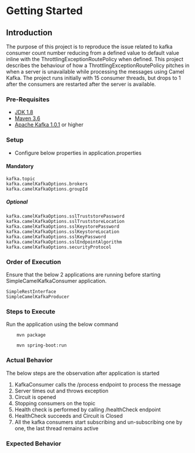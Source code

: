 # Getting Started

## Introduction
The purpose of this project is to reproduce the issue related to kafka consumer count number reducing from a defined value to default value inline with the ThrottlingExceptionRoutePolicy when defined.
This project describes the behaviour of how a ThrottlingExceptionRoutePolicy pitches in when a server is unavailable while processing the messages using Camel Kafka.
The project runs initially with 15 consumer threads, but drops to 1 after the consumers are restarted after the server is available.

### Pre-Requisites
* [JDK 1.8](https://www.oracle.com/technetwork/java/javase/downloads/jdk8-downloads-2133151.html)
* [Maven 3.6](https://maven.apache.org/)
* [Apache Kafka 1.0.1](https://kafka.apache.org/downloads) or higher
 

### Setup
* Configure below properties in application.properties

#### Mandatory

	kafka.topic
	kafka.camelKafkaOptions.brokers
	kafka.camelKafkaOptions.groupId
	
##### Optional
	
	kafka.camelKafkaOptions.sslTruststorePassword
	kafka.camelKafkaOptions.sslTruststoreLocation
	kafka.camelKafkaOptions.sslKeystorePassword
	kafka.camelKafkaOptions.sslKeystoreLocation
	kafka.camelKafkaOptions.sslKeyPassword
	kafka.camelKafkaOptions.sslEndpointAlgorithm
	kafka.camelKafkaOptions.securityProtocol


### Order of Execution
Ensure that the below 2 applications are running before starting SimpleCamelKafkaConsumer application.

	SimpleRestInterface
	SimpleCamelKafkaProducer

### Steps to Execute
Run the application using the below command

		mvn package

		mvn spring-boot:run


### Actual Behavior
The below steps are the observation after application is started
1. KafkaConsumer calls the /process endpoint to process the message
2. Server times out and throws exception
3. Circuit is opened
4. Stopping consumers on the topic
5. Health check is performed by calling /healthCheck endpoint
6. HealthCheck succeeds and Circuit is Closed
7. All the kafka consumers start subscribing and un-subscribing one by one, the last thread remains active 

### Expected Behavior
